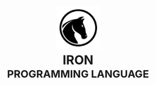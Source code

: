 <h1 align="center">
    <picture>
        <source media="(prefers-color-scheme: dark)" srcset="./assets/iron-lang-horse-dark-logo.png">
        <img width="99" height="auto" alt="Iron Language" src="./assets/iron-lang-horse-logo.png">
    </picture>
    <br>
    <b>IRON</b>
    <br>
    <sup>
        PROGRAMMING LANGUAGE
    </sup>
    <br>
</h1>
